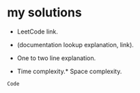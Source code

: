 # my solutions
* LeetCode link.
* (documentation lookup explanation, link).

* One to two line explanation.

* Time complexity.* Space complexity.

`Code`

